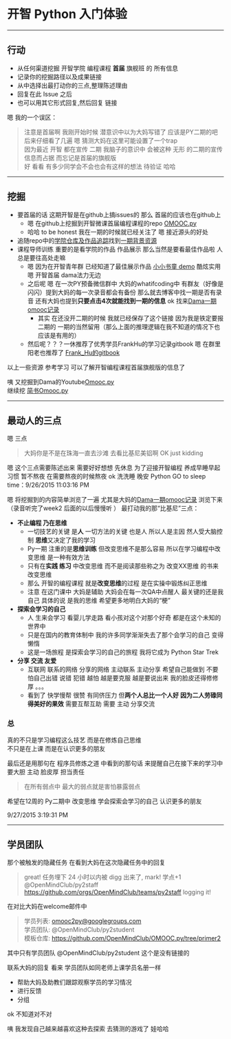 # 开智 Python 入门体验 #

----------

## 行动 ##

- 从任何渠道挖掘 开智学院 编程课程 **首届** 旗舰班 的 所有信息    
- 记录你的挖掘路径以及成果链接  
- 从中选择出最打动你的三点,整理陈述理由  
- 回复在此 Issue 之后  
- 也可以用其它形式回复,然后回复 链接  

嗯 我的一个误区：
> 注意是首届啊 我刚开始时候 潜意识中以为大妈写错了 应该是PY二期的吧 后来仔细看了几遍 嗯 猜测大妈在这里可能设置了一个trap  
> 因为最近 开智 都在宣传 二期 我脑子的意识中 会被这种 无形 的二期的宣传信息而占据 而忘记是首届的旗舰版   
> 好 看看 有多少同学会不会也会有这样的想法 待验证 哈哈


----------

## 挖掘 ##

- 要首届的话 这期开智是在github上搞issues的 那么 首届的应该也在github上 
	- 嗯 在github上挖掘到开智微课首届编程课程的repo [OMOOC.py](https://github.com/OpenMindClub/OMOOC.py)
	- 哈哈 to be honest 我在一期的时候就已经关注了 嗯 接近源头的好处
- 追随repo中的[学院仓库及作品追踪](https://github.com/OpenMindClub/OMOOC.py/wiki)找到[一期背景资源](https://github.com/OpenMindClub/OMOOC.py/wiki/Omooc1stIndx)
- 课程导师训练 重要的是看学院的作品 作品展示 那么当然是要看最佳作品啦 人总是要往高处走嘛
	- 嗯 因为在开智青年群 已经知道了最佳展示作品 [小小书童 demo](https://vimeo.com/129516137) 酷炫实用 嗯 开智首届 dama法力无边
	- 之后呢 嗯 在一次PY预备微信群中 大妈的whatifcoding中 有群友（好像是闪闪）提到大妈的每一次录音都会有备份 那么就去博客中找一期是否有录音 还有大妈也提到**只要点击4次就能找到一期的信息** ok 找来[Dama一期omooc记录](http://wiki.zoomquiet.io/omooc/)
		- 其实 在还没开二期的时候 我就已经保存了这个链接 因为我是铁定要报二期的 一期的当然留用（那么上面的推理逻辑在我不知道的情况下也应该是有用的）
	- 然后呢？？？一休推荐了优秀学员FrankHu的学习记录gitbook 嗯 在群里阳老也推荐了 [Frank_Hu的gitbook](https://frank-the-obscure.gitbooks.io/pythoncamp0/content/index.html)

以上一些资源 参考学习 可以了解开智编程课程首届旗舰版的信息了

咦 又挖掘到Dama的Youtube[Omooc.py](https://www.youtube.com/playlist?list=PLToFpvpg6EgR1V0wt2F8zmJWnPWQXAEpc)  
继续挖 [简书Omooc.py](http://www.jianshu.com/collection/3ef9b576fac8)

----------

## 最动人的三点 ##

嗯 三点 
> 大妈你是不是在珠海一直去沙滩 去看比基尼美铝啊 OK just kidding

嗯 这个三点需要陈述出来 需要好好想想 先休息 为了迎接开智编程 养成早睡早起习惯 暂不熬夜 在需要熬夜的时候熬夜 ok 洗洗睡 晚安 Python GO to sleep time：9/26/2015 11:03:16 PM 

嗯 将挖掘到的内容简单浏览了一遍 尤其是大妈的[Dama一期omooc记录](http://wiki.zoomquiet.io/omooc/) 浏览下来（录音听完了week2 后面的以后慢慢听 ） 最打动我的那“比基尼”三点：

- **不止编程 乃在思维**
	- 一切技艺的关键 是**人** 一切方法的关键 也是人 所以人是主因 然人受大脑控制 **思维**又决定了我的学习 
	- Py一期 注重的是**思维训练** 但改变思维不是那么容易 所以在学习编程中改变思维 是一种有效方法 
	- 只有在**实践 练习** 中改变思维 而不是阅读那些称之为 改变XX思维 的书来改变思维
	- 那么 开智的编程课程 就是**改变思维**的过程 是在实操中锻炼纠正思维 
	- 注意 在这门课中 大妈是辅助 大妈会在每一次QA中点醒人 最关键的还是我自己 具体的说 是我的思维 希望更多地明白大妈的“梗”
- **探索会学习的自己**
	- 人 生来会学习 看婴儿学走路 看小孩对这个对那个好奇 都是在这个未知的世界中
	- 只是在国内的教育体制中 我的许多同学渐渐失去了那个会学习的自己  变得懒惰 
	- 这是一场旅程 是探索会学习的自己的旅程 我将它成为 Python Star Trek 
- **分享 交流 友爱**
	- 互联网 联系的网络 分享的网络 主动联系 主动分享 希望自己能做到 不要怕自己出错 说错 犯错 越怕 越是要克服 越是要说出来 我的脸皮还得修修厚 。。。
	- 看到了 快学慢帮 很赞 有同侪压力 但**两个人总比一个人好 因为二人劳碌同得美好的果效** 需要互帮互助 需要 主动 分享交流 

### 总 ###

真的不只是学习编程这么技艺 而是在修炼自己思维   
不只是在上课 而是在认识更多的朋友   

最后还是用那句在 程序员修炼之道 中看到的那句话 来提醒自己在接下来的学习中 要大胆 主动 脸皮厚 担当责任

> 在所有弱点中 最大的弱点就是害怕暴露弱点

希望在12周的 Py二期中 改变思维 学会探索会学习的自己 认识更多的朋友

9/27/2015 3:19:31 PM 


----------

## 学员团队 ##

那个被触发的隐藏任务 在看到大妈在这次隐藏任务中的回复 

> great! 任务埋下 24 小时以内被 digg 出来了, mark! 学点+1 @OpenMindClub/py2staff <https://github.com/orgs/OpenMindClub/teams/py2staff> logging it!

在对比大妈在welcome邮件中

> 学员列表: omooc2py@googlegroups.com   
学员团队: @OpenMindClub/py2student  
模板仓库: https://github.com/OpenMindClub/OMOOC.py/tree/primer2


其中只有学员团队 @OpenMindClub/py2student 这个是没有链接的 

联系大妈的回复 看来 学员团队如同老师上课学员名册一样 

- 帮助大妈及助教们跟踪观察学员的学习情况 
- 进行反馈
- 分组

ok 不知道对不对 

咦 我发现自己越来越喜欢这种去探索 去猜测的游戏了 娃哈哈